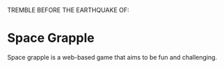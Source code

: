 TREMBLE BEFORE THE EARTHQUAKE OF:

# Space Grapple

Space grapple is a web-based game that aims to be fun and challenging.
